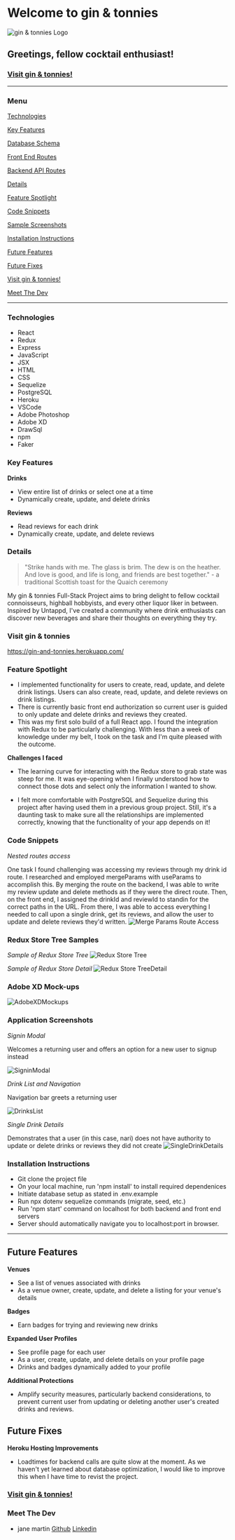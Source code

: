 # Welcome to gin & tonnies
![gin & tonnies Logo](/frontend/src/images/gandtbkgnd.png)

## Greetings, fellow cocktail enthusiast!

### [Visit gin & tonnies!](https://gin-and-tonnies.herokuapp.com/)

---

### Menu

[Technologies](#Technologies)

[Key Features](#Key-Features)

[Database Schema](https://github.com/jemcodes/ginAndTonnies/wiki/Database-Schema)

[Front End Routes](https://github.com/jemcodes/ginAndTonnies/wiki/Front-End-Routes)

[Backend API Routes](https://github.com/jemcodes/ginAndTonnies/wiki/Backend-API-Routes)

[Details](#Details)

[Feature Spotlight](#Feature-Spotlight)

[Code Snippets](#Code-Snippets)

[Sample Screenshots](#Sample-Screenshots)

[Installation Instructions](#Installation-Instructions)

[Future Features](#Future-Features)

[Future Fixes](#Future-Fixes)

[Visit gin & tonnies!](https://gin-and-tonnies.herokuapp.com/)

[Meet The Dev](#Meet-The-Dev)

---

### Technologies
* React
* Redux
* Express
* JavaScript
* JSX
* HTML
* CSS
* Sequelize
* PostgreSQL
* Heroku
* VSCode
* Adobe Photoshop
* Adobe XD
* DrawSql
* npm
* Faker

### Key Features

**Drinks**
* View entire list of drinks or select one at a time
* Dynamically create, update, and delete drinks

**Reviews**
* Read reviews for each drink
* Dynamically create, update, and delete reviews

### Details
>"Strike hands with me. The glass is brim. The dew is on the heather. And love is good, and life is long, and friends are best together." - a traditional Scottish toast for the Quaich ceremony

My gin & tonnies Full-Stack Project aims to bring delight to fellow cocktail connoisseurs, highball hobbyists, and every other liquor liker in between. Inspired by Untappd, I've created a community where drink enthusiasts can discover new beverages and share their thoughts on everything they try.

### Visit gin & tonnies
https://gin-and-tonnies.herokuapp.com/

### Feature Spotlight
* I implemented functionality for users to create, read, update, and delete drink listings. Users can also create, read, update, and delete reviews on drink listings.
* There is currently basic front end authorization so current user is guided to only update and delete drinks and reviews they created.
* This was my first solo build of a full React app. I found the integration with Redux to be particularly challenging. With less than a week of knowledge under my belt, I took on the task and I'm quite pleased with the outcome.

**Challenges I faced**

* The learning curve for interacting with the Redux store to grab state was steep for me. It was eye-opening when I finally understood how to connect those dots and select only the information I wanted to show.

* I felt more comfortable with PostgreSQL and Sequelize during this project after having used them in a previous group project. Still, it's a daunting task to make sure all the relationships are implemented correctly, knowing that the functionality of your app depends on it!

### Code Snippets
*Nested routes access*

One task I found challenging was accessing my reviews through my drink id route. I researched and employed mergeParams with useParams to accomplish this. By merging the route on the backend, I was able to write my review update and delete methods as if they were the direct route. Then, on the front end, I assigned the drinkId and reviewId to standin for the correct paths in the URL. From there, I was able to access everything I needed to call upon a single drink, get its reviews, and allow the user to update and delete reviews they'd written.
![Merge Params Route Access](frontend/src/images/mergeParamsReviews.png)

### Redux Store Tree Samples

*Sample of Redux Store Tree*
![Redux Store Tree](/frontend/src/images/reduxstoretree.png)

*Sample of Redux Store Detail*
![Redux Store TreeDetail](/frontend/src/images/reduxstoretreedetail.png)

### Adobe XD Mock-ups
![AdobeXDMockups](/frontend/src/images/XDMockups.png)

### Application Screenshots
*Signin Modal*

Welcomes a returning user and offers an option for a new user to signup instead

![SigninModal](/frontend/src/images/signinModal.png)

*Drink List and Navigation*

Navigation bar greets a returning user

![DrinksList](/frontend/src/images/drinksList.png)

*Single Drink Details*

Demonstrates that a user (in this case, nari) does not have authority to update or delete drinks or reviews they did not create
![SingleDrinkDetails](/frontend/src/images/singleDrinkDetail.png)

### Installation Instructions
* Git clone the project file
* On your local machine, run 'npm install' to install required dependenices
* Initiate database setup as stated in .env.example
* Run npx dotenv sequelize commands (migrate, seed, etc.)
* Run 'npm start' command on localhost for both backend and front end servers
* Server should automatically navigate you to localhost:port in browser.

---

## Future Features

**Venues**
* See a list of venues associated with drinks
* As a venue owner, create, update, and delete a listing for your venue's details

**Badges**
* Earn badges for trying and reviewing new drinks

**Expanded User Profiles**
* See profile page for each user
* As a user, create, update, and delete details on your profile page
* Drinks and badges dynamically added to your profile

**Additional Protections**
* Amplify security measures, particularly backend considerations, to prevent current user from updating or deleting another user's created drinks and reviews.

## Future Fixes

**Heroku Hosting Improvements**
* Loadtimes for backend calls are quite slow at the moment. As we haven't yet learned about database optimization, I would like to improve this when I have time to revist the project.

### [Visit gin & tonnies!](https://gin-and-tonnies.herokuapp.com/)

### Meet The Dev

* jane martin [Github](https://github.com/jemcodes) [Linkedin](https://www.linkedin.com/in/jemcodes/) 
